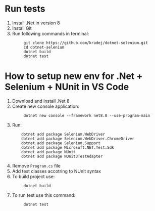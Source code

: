 # Run tests

1. Install .Net in version 8
2. Install Git
3. Run following commands in terminal: 
   ```
        git clone https://github.com/kradej/dotnet-selenium.git
        cd dotnet-selenium
        dotnet build
        dotnet test
   ```

# How to setup new env for .Net + Selenium + NUnit in VS Code

1. Download and install .Net 8
2. Create new console application: 
   ```
        dotnet new console --framework net8.0 --use-program-main
   ```
3. Run:
    ```
        dotnet add package Selenium.WebDriver
        dotnet add package Selenium.WebDriver.ChromeDriver
        dotnet add package Selenium.Support
        dotnet add package Microsoft.NET.Test.Sdk
        dotnet add package NUnit
        dotnet add package NUnit3TestAdapter
    ```
4. Remove `Program.cs` file
5. Add test classes accotring to NUnit syntax
6. To build project use: 
   ```
        dotnet build
   ``` 
7. To run test use this command:
   ```
        dotnet test
   ```